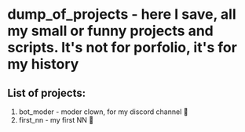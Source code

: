 # dump_of_projects - here I save, all my small or funny projects and scripts. It's not for porfolio, it's for my history 
## List of projects:
1) bot_moder - moder clown, for my discord channel 🤡
2) first_nn - my first NN 🧠
